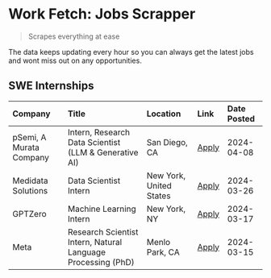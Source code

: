 # Work Fetch: Jobs Scrapper
> Scrapes everything at ease

The data keeps updating every hour so you can always get the latest jobs and wont miss out on any opportunities.

## SWE Internships
<!--START_SECTION:workfetch-->
| Company                 | Title                                                        | Location                | Link                                                                                                                                                                                                                                                                           | Date Posted   |
|:------------------------|:-------------------------------------------------------------|:------------------------|:-------------------------------------------------------------------------------------------------------------------------------------------------------------------------------------------------------------------------------------------------------------------------------|:--------------|
| pSemi, A Murata Company | Intern, Research Data Scientist (LLM & Generative AI)        | San Diego, CA           | [Apply](https://www.linkedin.com/jobs/view/intern-research-data-scientist-llm-generative-ai-at-psemi-a-murata-company-3887074168?position=8&pageNum=0&refId=8xsv6EeyhQP2rAXdwH7zcw%3D%3D&trackingId=a%2B1TvmgqADKSvDQJkV%2FA5A%3D%3D&trk=public_jobs_jserp-result_search-card) | 2024-04-08    |
| Medidata Solutions      | Data Scientist Intern                                        | New York, United States | [Apply](https://www.linkedin.com/jobs/view/data-scientist-intern-at-medidata-solutions-3810253704?position=7&pageNum=0&refId=8xsv6EeyhQP2rAXdwH7zcw%3D%3D&trackingId=QaiWWUT7AonNNzS0mTlaiA%3D%3D&trk=public_jobs_jserp-result_search-card)                                    | 2024-03-26    |
| GPTZero                 | Machine Learning Intern                                      | New York, NY            | [Apply](https://www.linkedin.com/jobs/view/machine-learning-intern-at-gptzero-3860723963?position=6&pageNum=0&refId=8xsv6EeyhQP2rAXdwH7zcw%3D%3D&trackingId=aiWUG2YYYeCQhVDps3jpZg%3D%3D&trk=public_jobs_jserp-result_search-card)                                             | 2024-03-17    |
| Meta                    | Research Scientist Intern, Natural Language Processing (PhD) | Menlo Park, CA          | [Apply](https://www.linkedin.com/jobs/view/research-scientist-intern-natural-language-processing-phd-at-meta-3858718375?position=9&pageNum=0&refId=8xsv6EeyhQP2rAXdwH7zcw%3D%3D&trackingId=riMyfnOImtv3IwWtqlWYHQ%3D%3D&trk=public_jobs_jserp-result_search-card)              | 2024-03-15    |
<!--END_SECTION:workfetch-->
